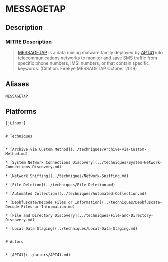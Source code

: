 
# MESSAGETAP

## Description

### MITRE Description

> [MESSAGETAP](https://attack.mitre.org/software/S0443) is a data mining malware family deployed by [APT41](https://attack.mitre.org/groups/G0096) into telecommunications networks to monitor and save SMS traffic from specific phone numbers, IMSI numbers, or that contain specific keywords. (Citation: FireEye MESSAGETAP October 2019)

## Aliases

```
MESSAGETAP
```

## Platforms

```
['Linux']
``

# Techniques


* [Archive via Custom Method](../techniques/Archive-via-Custom-Method.md)

* [System Network Connections Discovery](../techniques/System-Network-Connections-Discovery.md)
    
* [Network Sniffing](../techniques/Network-Sniffing.md)
    
* [File Deletion](../techniques/File-Deletion.md)
    
* [Automated Collection](../techniques/Automated-Collection.md)
    
* [Deobfuscate/Decode Files or Information](../techniques/Deobfuscate-Decode-Files-or-Information.md)
    
* [File and Directory Discovery](../techniques/File-and-Directory-Discovery.md)
    
* [Local Data Staging](../techniques/Local-Data-Staging.md)
    

# Actors


* [APT41](../actors/APT41.md)

